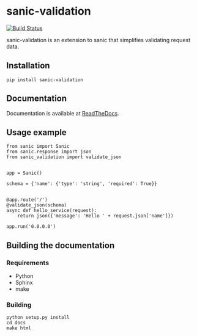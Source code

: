 # sanic-validation
[![Build Status](https://travis-ci.org/piotrb5e3/sanic-validation.svg?branch=master)](https://travis-ci.org/piotrb5e3/sanic-validation)

sanic-validation is an extension to sanic that simplifies validating request data.

## Installation
`pip install sanic-validation`

## Documentation
Documentation is available at [ReadTheDocs](https://sanic-validation.readthedocs.io/en/stable/).

## Usage example
```
from sanic import Sanic
from sanic.response import json
from sanic_validation import validate_json


app = Sanic()

schema = {'name': {'type': 'string', 'required': True}}


@app.route('/')
@validate_json(schema)
async def hello_service(request):
    return json({'message': 'Hello ' + request.json['name']})

app.run('0.0.0.0')
```

## Building the documentation
### Requirements
* Python
* Sphinx
* make

### Building
```
python setup.py install
cd docs
make html
```
